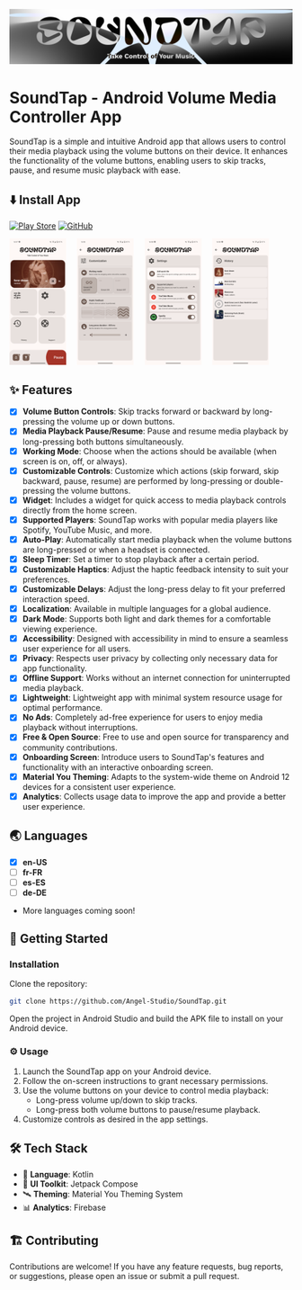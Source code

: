 ![Cover Image](/RESOURCES/Cover-1024x200.png)

# SoundTap - Android Volume Media Controller App

SoundTap is a simple and intuitive Android app that allows users to control their media playback
using the volume buttons on their device. It enhances the functionality of the volume buttons,
enabling users to skip tracks, pause, and resume music playback with ease.

## ⬇️ Install App

[![Play Store](https://img.shields.io/badge/Google_Play-414141?style=for-the-badge&logo=google-play&logoColor=white)](https://play.google.com/store/apps/details?id=fr.angel.soundtap)
[![GitHub](https://img.shields.io/badge/github-%23121011.svg?style=for-the-badge&logo=github&logoColor=white)](https://github.com/Angel-Studio/SoundTap/releases)

<p>
  <img alt="Light" src="./RESOURCES/Screenshot_20240515-160758.png" width="20%">
&nbsp; &nbsp;
  <img alt="Dark" src="./RESOURCES/Screenshot_20240515-160826.png" width="20%">
&nbsp; &nbsp;
  <img alt="Dark" src="./RESOURCES/Screenshot_20240515-160834.png" width="20%">
&nbsp; &nbsp;
  <img alt="Dark" src="./RESOURCES/Screenshot_20240515-160841.png" width="20%">
</p>

## ✨ Features

- [x] **Volume Button Controls**: Skip tracks forward or backward by long-pressing the volume up or
  down buttons.
- [x] **Media Playback Pause/Resume**: Pause and resume media playback by long-pressing both buttons
  simultaneously.
- [x] **Working Mode**: Choose when the actions should be available (when screen is on, off, or
  always).
- [x] **Customizable Controls**: Customize which actions (skip forward, skip backward, pause,
  resume) are performed by long-pressing or double-pressing the volume buttons.
- [x] **Widget**: Includes a widget for quick access to media playback controls directly from the
  home screen.
- [x] **Supported Players**: SoundTap works with popular media players like Spotify, YouTube Music,
  and more.
- [x] **Auto-Play**: Automatically start media playback when the volume buttons are long-pressed or
  when a headset is connected.
- [x] **Sleep Timer**: Set a timer to stop playback after a certain period.
- [x] **Customizable Haptics**: Adjust the haptic feedback intensity to suit your preferences.
- [x] **Customizable Delays**: Adjust the long-press delay to fit your preferred interaction speed.
- [x] **Localization**: Available in multiple languages for a global audience.
- [x] **Dark Mode**: Supports both light and dark themes for a comfortable viewing experience.
- [x] **Accessibility**: Designed with accessibility in mind to ensure a seamless user experience
  for all users.
- [x] **Privacy**: Respects user privacy by collecting only necessary data for app functionality.
- [x] **Offline Support**: Works without an internet connection for uninterrupted media playback.
- [x] **Lightweight**: Lightweight app with minimal system resource usage for optimal performance.
- [x] **No Ads**: Completely ad-free experience for users to enjoy media playback without
  interruptions.
- [x] **Free & Open Source**: Free to use and open source for transparency and community
  contributions.
- [x] **Onboarding Screen**: Introduce users to SoundTap's features and functionality with an
  interactive onboarding screen.
- [x] **Material You Theming**: Adapts to the system-wide theme on Android 12 devices for a
  consistent user experience.
- [x] **Analytics**: Collects usage data to improve the app and provide a better user experience.

## 🌏 Languages

- [x] **en-US**
- [ ] **fr-FR**
- [ ] **es-ES**
- [ ] **de-DE**
- More languages coming soon!

## 🚀 Getting Started

### Installation

Clone the repository:

```bash
git clone https://github.com/Angel-Studio/SoundTap.git
```

Open the project in Android Studio and build the APK file to install on your Android device.

### :gear: Usage

1. Launch the SoundTap app on your Android device.
2. Follow the on-screen instructions to grant necessary permissions.
3. Use the volume buttons on your device to control media playback:
	- Long-press volume up/down to skip tracks.
	- Long-press both volume buttons to pause/resume playback.
4. Customize controls as desired in the app settings.

## :hammer_and_wrench: Tech Stack

- :dart: **Language**: Kotlin
- :art: **UI Toolkit**: Jetpack Compose
- :artificial_satellite: **Theming**: Material You Theming System
- :bar_chart: **Analytics**: Firebase

## 🏗️ Contributing

Contributions are welcome! If you have any feature requests, bug reports, or suggestions, please
open an issue or submit a pull request.
